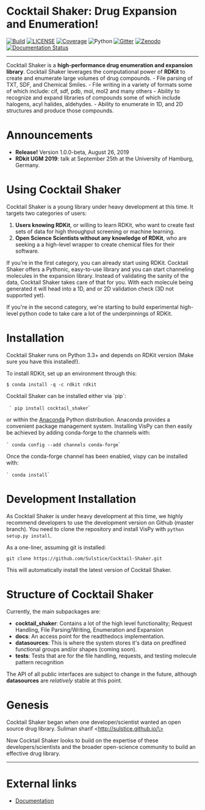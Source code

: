 Cocktail Shaker: Drug Expansion and Enumeration!
================================================

[![Build](https://travis-ci.org/Sulstice/Cocktail-Shaker.svg?branch=master)](https://travis-ci.org/Sulstice/Cocktail-Shaker)
[![LICENSE](https://img.shields.io/badge/license-new%20BSD-blue.svg)](https://github.com/Sulstice/Cocktail-Shaker/blob/master/LICENSE)
[![Coverage](https://coveralls.io/repos/github/Sulstice/Cocktail-Shaker/badge.svg?branch=master)](https://coveralls.io/github/Sulstice/Cocktail-Shaker?branch=master)
![Python](https://img.shields.io/badge/python-3.6-blue.svg)
[![Gitter](https://badges.gitter.im/Cocktail-Shaker/community.svg)](https://gitter.im/Cocktail-Shaker/community?utm_source=badge&utm_medium=badge&utm_campaign=pr-badge&utm_content=badge)
[![Zenodo](https://zenodo.org/badge/170644606.svg)](https://zenodo.org/badge/latestdoi/170644606)
[![Documentation Status](https://readthedocs.org/projects/cocktail-shaker/badge/?version=latest)](https://cocktail-shaker.readthedocs.io/en/latest/?badge=latest)

* * * * *

Cocktail Shaker is a **high-performance drug enumeration and expansion
library**. Cocktail Shaker leverages the computational power of
**RDKit** to create and enumerate large volumes of drug compounds. -
File parsing of TXT, SDF, and Chemical Smiles. - File writing in a
variety of formats some of which include: cif, sdf, pdb, mol, mol2 and
many others - Ability to recognize and expand libraries of compounds
some of which include halogens, acyl halides, aldehydes. - Ability to
enumerate in 1D, and 2D structures and produce those compounds.

Announcements
=============

-   **Release!** Version 1.0.0-beta, August 26, 2019
-   **RDkit UGM 2019**: talk at September 25th at the University of
    Hamburg, Germany.

Using Cocktail Shaker
=====================

Cocktail Shaker is a young library under heavy development at this time.
It targets two categories of users:

1.  **Users knowing RDKit**, or willing to learn RDKit, who want to
    create fast sets of data for high throughput screening or machine
    learning.
2.  **Open Science Scientists without any knowledge of RDKit**, who are
    seeking a a high-level wrapper to create chemical files for their
    software.

If you're in the first category, you can already start using RDKit.
Cocktail Shaker offers a Pythonic, easy-to-use library and you can start
channeling molecules in the expansion library. Instead of validating the
sanity of the data, Cocktail Shaker takes care of that for you. With
each molecule being generated it will head into a 1D, and or 2D
validation check (3D not supported yet).

If you're in the second category, we're starting to build experimental
high-level python code to take care a lot of the underpinnings of RDKit.

Installation 
==================

Cocktail Shaker runs on Python 3.3+ and depends on RDKit version (Make sure you have this installed!).

To install RDKit, set up an environment through this:

``` $ conda install -q -c rdkit rdkit ```

Cocktail Shaker can be installed either via \`pip\`:

`` ` pip install cocktail_shaker``\`

or within the [Anaconda](https://www.anaconda.com/download/) Python
distribution. Anaconda provides a convenient package management system.
Installing VisPy can then easily be achieved by adding conda-forge to
the channels with:

`` ` conda config --add channels conda-forge ``\`

Once the conda-forge channel has been enabled, vispy can be installed
with:

`` ` conda install ``\`

Development Installation
========================

As Cocktail Shaker is under heavy development at this time, we highly
recommend developers to use the development version on Github (master
branch). You need to clone the repository and install VisPy with
`python setup.py install`.

As a one-liner, assuming git is installed:

    git clone https://github.com/Sulstice/Cocktail-Shaker.git

This will automatically install the latest version of Cocktail Shaker.

Structure of Cocktail Shaker
============================

Currently, the main subpackages are:

-   **cocktail_shaker**: Contains a lot of the high level functionality; Request
    Handling, File Parsing/Writing, Enumeration and Expansion
-   **docs**: An access point for the readthedocs implementation.
-   **datasources**: This is where the system stores it's data on
    predfined functional groups and/or shapes (coming soon).
-   **tests**: Tests that are for the file handling, requests, and
    testing molecule pattern recognition

The API of all public interfaces are subject to change in the future,
although **datasources** are *relatively* stable at this point.

Genesis
=======

Cocktail Shaker began when one developer/scientist wanted an open source
drug library. Suliman sharif \<http://sulstice.github.io/\>

Now Cocktail Shaker looks to build on the expertise of these
developers/scientists and the broader open-science community to build an
effective drug library.

* * * * *

External links
==============

-   [Documentation](http://cocktail-shaker.readthedocs.org)

